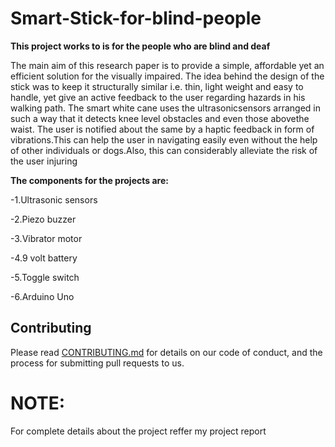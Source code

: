 # Smart-Stick-for-blind-people
**This project works to  is for the people who are blind and deaf**


The main aim of this research paper is to provide a simple, affordable yet an efficient solution for the visually impaired. The idea behind the design of the stick was to keep it structurally similar i.e. thin, light weight and easy to handle, yet give an active feedback to the user regarding hazards in his walking path. The smart white cane uses the ultrasonicsensors arranged in such a way that it detects knee level obstacles and even those abovethe waist. The user is notified about the same by a haptic feedback in form of vibrations.This can help the user in navigating easily even without the help of other individuals or dogs.Also, this can considerably alleviate the risk of the user injuring 

**The components for the projects are:**

-1.Ultrasonic sensors

-2.Piezo buzzer

-3.Vibrator motor

-4.9 volt battery

-5.Toggle switch

-6.Arduino Uno

## Contributing

Please read [CONTRIBUTING.md](CONTRIBUTING.md) for details on our code of conduct, and the process for submitting pull requests to us.

# **NOTE:**
For complete details about the project reffer my project report



